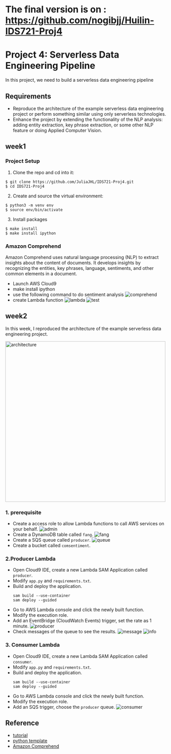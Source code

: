 # The final version is on : https://github.com/nogibjj/Huilin-IDS721-Proj4
# Project 4: Serverless Data Engineering Pipeline
In this project, we need to build a serverless data engineering pipeline

## Requirements
* Reproduce the architecture of the example serverless data engineering project or perform something similar using only serverless technologies.
* Enhance the project by extending the functionality of the NLP analysis: adding entity extraction, key phrase extraction, or some other NLP feature or doing Applied Computer Vision.

## week1
### Project Setup
1. Clone the repo and cd into it:
```
$ git clone https://github.com/JuliaJHL/IDS721-Proj4.git
$ cd IDS721-Proj4
```
2. Create and source the virtual environment:
```
$ python3 -m venv env
$ source env/bin/activate
```
3. Install packages
```
$ make install
$ make install ipython
```
### Amazon Comprehend
Amazon Comprehend uses natural language processing (NLP) to extract insights about the content of documents. It develops insights by recognizing the entities, key phrases, language, sentiments, and other common elements in a document.
* Launch AWS Cloud9
* make install ipython
* use the following command to do sentiment analysis
![comprehend](https://github.com/JuliaJHL/imgs_readme/blob/main/ids721proj4/comprehend.png)
* create Lambda function
![lambda](https://github.com/JuliaJHL/imgs_readme/blob/main/ids721proj4/lambda.png)
![test](https://github.com/JuliaJHL/imgs_readme/blob/main/ids721proj4/test.png)

## week2
In this week, I reproduced the architecture of the example serverless data engineering project.

<img width="500" alt="architecture" src="https://camo.githubusercontent.com/bb29cd924f9eb66730bbf7b0ed069a6ae03d2f1a/68747470733a2f2f757365722d696d616765732e67697468756275736572636f6e74656e742e636f6d2f35383739322f35353335343438332d62616537616638302d353437612d313165392d393930392d6135363231323531303635622e706e67">

### 1. prerequisite
* Create a access role to allow Lambda functions to call AWS services on your behalf.
  ![admin](https://github.com/JuliaJHL/imgs_readme/blob/main/ids721proj4/admin.png)
* Create a DynamoDB table called `fang`.
  ![fang](https://github.com/JuliaJHL/imgs_readme/blob/main/ids721proj4/fang.png)
* Create a SQS queue called `producer`.
  ![queue](https://github.com/JuliaJHL/imgs_readme/blob/main/ids721proj4/queue.png)
* Create a bucket called `comsentiment`.

### 2.Producer Lambda
* Open Cloud9 IDE, create a new Lambda SAM Application called `producer`.
* Modify `app.py` and `requirements.txt`.
* Build and deploy the application.
  ```
  sam build --use-container
  sam deploy --guided
  ```
* Go to AWS Lambda console and click the newly built function.
* Modify the execution role.
* Add an EventBridge (CloudWatch Events) trigger, set the rate as 1 minute.
  ![producer](https://github.com/JuliaJHL/imgs_readme/blob/main/ids721proj4/producer.png)
* Check messages of the queue to see the results.
  ![message](https://github.com/JuliaJHL/imgs_readme/blob/main/ids721proj4/message.png)
  ![info](https://github.com/JuliaJHL/imgs_readme/blob/main/ids721proj4/info.png)

### 3. Consumer Lambda
* Open Cloud9 IDE, create a new Lambda SAM Application called `consumer`.
* Modify `app.py` and `requirements.txt`.
* Build and deploy the application.
  ```
  sam build --use-container
  sam deploy --guided
  ```
* Go to AWS Lambda console and click the newly built function.
* Modify the execution role.
* Add an SQS trigger, choose the `producer` queue.
  ![consumer](https://github.com/JuliaJHL/imgs_readme/blob/main/ids721proj4/consumer.png)


## Reference
* [tutorial](https://github.com/noahgift/awslambda)
* [python template](https://github.com/nogibjj/python-template)
* [Amazon Comprehend](https://docs.aws.amazon.com/comprehend/latest/dg/what-is.html)
